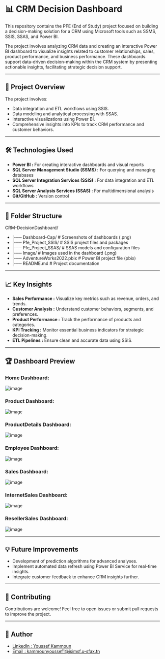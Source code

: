 # 📊 CRM Decision Dashboard


This repository contains the PFE (End of Study) project focused on building a decision-making solution for a CRM using Microsoft tools such as SSMS, SSIS, SSAS, and Power BI.

The project involves analyzing CRM data and creating an interactive Power BI dashboard to visualize insights related to customer relationships, sales, product performance, and business performance. These dashboards support data-driven decision-making within the CRM system by presenting actionable insights, facilitating strategic decision support.

---

## 🚀 Project Overview

The project involves:

- Data integration and ETL workflows using SSIS.
- Data modeling and analytical processing with SSAS.
- Interactive visualizations using Power BI.
- Comprehensive insights into KPIs to track CRM performance and customer behaviors.

---

## 🛠️ Technologies Used
- **Power BI :** For creating interactive dashboards and visual reports
- **SQL Server Management Studio (SSMS) :** For querying and managing databases
- **SQL Server Integration Services (SSIS) :** For data integration and ETL workflows
- **SQL Server Analysis Services (SSAS) :** For multidimensional analysis
- **Git/GitHub :** Version control

- ---

## 📂 Folder Structure
CRM-DecisionDashboard/

- ├── Dashboard-Cap/ # Screenshots of dashboards (.png)
- ├── Pfe_Project_SSIS/ # SSIS project files and packages
- ├── Pfe_Project_SSAS/ # SSAS models and configuration files
- ├── Image/ # Images used in the dashboard (.png)
- ├── AdventureWorks2022.pbix # Power BI project file (pbix)
- ├── README.md # Project documentation

---

## 📈 Key Insights
- **Sales Performance :** Visualize key metrics such as revenue, orders, and trends.
- **Customer Analysis :** Understand customer behaviors, segments, and preferences.
- **Product Performance :** Track the performance of products and categories.
- **KPI Tracking :** Monitor essential business indicators for strategic decision-making.
- **ETL Pipelines :** Ensure clean and accurate data using SSIS.

---

## 🏆 Dashboard Preview

### Home Dashboard:

![image](https://github.com/YoussefKamm/CRM-DecisionDashboard/blob/main/Dashboard-cap/Home.jpg)

### Product Dashboard:

![image](https://github.com/YoussefKamm/S-P-500-Stock-Market-Analysis/blob/main/Dashboard-cap/Home.jpg)

### ProductDetails Dashboard:

![image](https://github.com/YoussefKamm/S-P-500-Stock-Market-Analysis/blob/main/Dashboard-cap/Home.jpg)

### Employee Dashboard:

![image](https://github.com/YoussefKamm/S-P-500-Stock-Market-Analysis/blob/main/Dashboard-cap/Home.jpg)

### Sales Dashboard:

![image](https://github.com/YoussefKamm/S-P-500-Stock-Market-Analysis/blob/main/Dashboard-cap/Home.jpg)

### InternetSales Dashboard:

![image](https://github.com/YoussefKamm/S-P-500-Stock-Market-Analysis/blob/main/Dashboard-cap/Home.jpg)

### ResellerSales Dashboard:

![image](https://github.com/YoussefKamm/S-P-500-Stock-Market-Analysis/blob/main/Dashboard-cap/Home.jpg)


---

## 💡 Future Improvements
- Development of prediction algorithms for advanced analyses.
- Implement automated data refresh using Power BI Service for real-time insights.
- Integrate customer feedback to enhance CRM insights further.

---

## 🤝 Contributing
Contributions are welcome!
Feel free to open issues or submit pull requests to improve the project.

---

## 👤 Author
- [LinkedIn : Youssef Kammoun](https://www.linkedin.com/in/kammounyoussef)  
- [Email : kammounyoussef1@isimsf.u-sfax.tn](mailto:kammounyoussef1@isimsf.u-sfax.tn)
